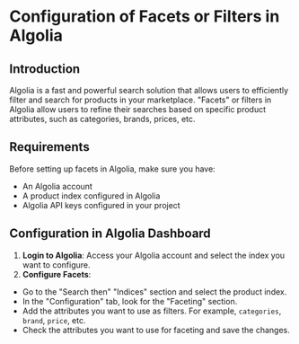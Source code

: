 # Configuration of Facets or Filters in Algolia

## Introduction
Algolia is a fast and powerful search solution that allows users to efficiently filter and search for products in your marketplace. "Facets" or filters in Algolia allow users to refine their searches based on specific product attributes, such as categories, brands, prices, etc.



## Requirements
Before setting up facets in Algolia, make sure you have:
- An Algolia account
- A product index configured in Algolia
- Algolia API keys configured in your project


## Configuration in Algolia Dashboard

1. **Login to Algolia**: Access your Algolia account and select the index you want to configure.
2. **Configure Facets**:
 - Go to the "Search then" "Indices" section and select the product index.
 - In the "Configuration" tab, look for the "Faceting" section.
 - Add the attributes you want to use as filters. For example, `categories`, `brand`, `price`, etc.
 - Check the attributes you want to use for faceting and save the changes.